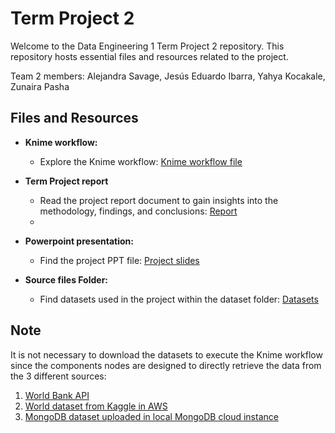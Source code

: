 # Term Project 2

Welcome to the Data Engineering 1 Term Project 2 repository. This repository hosts essential files and resources related to the project.


Team 2 members: Alejandra Savage, Jesús Eduardo Ibarra, Yahya Kocakale, Zunaira Pasha


## Files and Resources

- **Knime workflow:**
  - Explore the Knime workflow: [Knime workflow file]([https://github.com/Alejandra-savagebriz/TermProject2/blob/main/KNIME_DE1_Project2_OK.knwf](https://github.com/Alejandra-savagebriz/TermProject2/blob/main/KNIME_DE1_Project2_T2.knwf))


- **Term Project report**
  - Read the project report document to gain insights into the methodology, findings, and conclusions: [Report](https://github.com/Alejandra-savagebriz/TermProject2/blob/main/Report)
  - 

- **Powerpoint presentation:**
  - Find the project PPT file: [Project slides](https://github.com/Alejandra-savagebriz/TermProject2/blob/main/Data%20Engineering%20I%20-%20Slides.pptx)


- **Source files Folder:**
  - Find datasets used in the project within the dataset folder: [Datasets](https://github.com/Alejandra-savagebriz/TermProject2/tree/main/Datasets)



## Note
It is not necessary to download the datasets to execute the Knime workflow since the components nodes are designed to directly retrieve the data from the 3 different sources:
1) [World Bank API](https://api.worldbank.org/v2/country?format=json&per_page=300)
2) [World dataset from Kaggle in AWS](https://ceu2023-alejandra.s3.eu-west-1.amazonaws.com/world-data-2023.csv)
3) [MongoDB dataset uploaded in local MongoDB cloud instance](https://github.com/Alejandra-savagebriz/TermProject2/blob/main/Datasets/worldbank_mongodb.csv)
